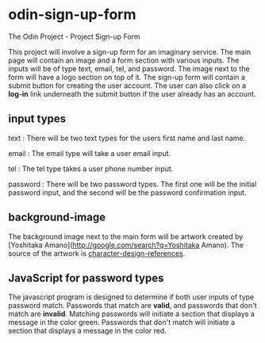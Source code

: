 # **odin-sign-up-form**
The Odin Project - Project Sign-up Form

This project will involve a sign-up form for an imaginary service. The main page will contain an image
and a form section with various inputs. The inputs will be of type text, email, tel, and password.
The image next to the form will have a logo section on top of it. The sign-up form will contain 
a submit button for creating the user account. The user can also click on a **log-in** link underneath 
the submit button if the user already has an account. 

## **input types**
text
: There will be two text types for the users first name and last name.

email
: The email type will take a user email input.

tel
: The tel type takes a user phone number input.

password
: There will be two password types. The first one will be the initial password input, and the second will be the password confirmation input.

## **background-image**
The background image next to the main form will be artwork created by [Yoshitaka Amano](http://google.com/search?q=Yoshitaka Amano).
The source of the artwork is [character-design-references](characterdesignreferences.com/artists-of-the-week/yoshitaka-amano).

## **JavaScript for password types**
The javascript program is designed to determine if both user inputs of type password match. Passwords that match are **valid**, and passwords that don't match are **invalid**.  Matching passwords will initiate a section that displays a message in the color green. Passwords that don't match will initiate a section that displays
a message in the color red. 
